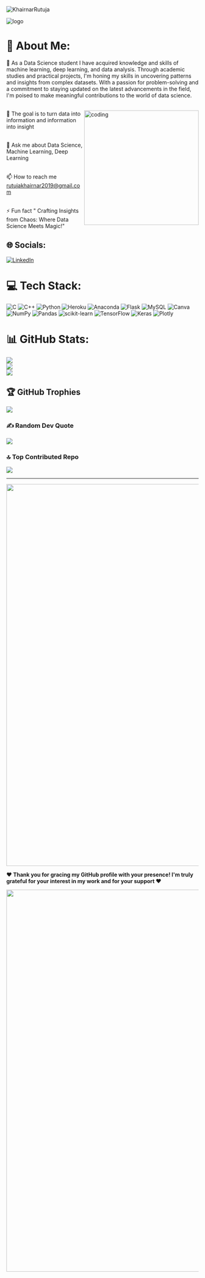 <p align="left"> <img src="https://komarev.com/ghpvc/?username=KhairnarRutuja&label=Profile%20views&color=0e75b6&style=flat" alt="KhairnarRutuja" /> 
</p>
 
![logo](https://saamarketing.co.uk/wp-content/uploads/2022/08/The-Different-Types-of-Technology-GIF.gif)


# 💫 About Me:
🌱 As a Data Science student I have acquired knowledge and skills of machine learning, deep learning, and data analysis. Through academic studies and practical projects, I'm honing my skills in uncovering patterns and insights from complex datasets. With a passion for problem-solving and a commitment to staying updated on the latest advancements in the field, I'm poised to make meaningful contributions to the world of data science.<br><br>

<img align="right" alt="coding" width="300" src="https://images.lemonly.com/wp-content/uploads/2018/08/07150313/Homebase_Thumb_v01.gif">

📜 The goal is to turn data into information and information into insight<br><br>

💬 Ask me about Data Science, Machine Learning, Deep Learning<br><br>

📫 How to reach me rutujakhairnar2019@gmail.com<br><br>

⚡ Fun fact " Crafting Insights from Chaos: Where Data Science Meets Magic!"


## 🌐 Socials:
[![LinkedIn](https://img.shields.io/badge/LinkedIn-%230077B5.svg?logo=linkedin&logoColor=white)](https://www.linkedin.com/in/%F0%9D%90%91%F0%9D%90%AE%F0%9D%90%AD%F0%9D%90%AE%F0%9D%90%A3%F0%9D%90%9A-%F0%9D%90%8A%F0%9D%90%A1%F0%9D%90%9A%F0%9D%90%A2%F0%9D%90%AB%F0%9D%90%A7%F0%9D%90%9A%F0%9D%90%AB-2b56b6201/) 

# 💻 Tech Stack:
![C](https://img.shields.io/badge/c-%2300599C.svg?style=for-the-badge&logo=c&logoColor=white) ![C++](https://img.shields.io/badge/c++-%2300599C.svg?style=for-the-badge&logo=c%2B%2B&logoColor=white) ![Python](https://img.shields.io/badge/python-3670A0?style=for-the-badge&logo=python&logoColor=ffdd54) ![Heroku](https://img.shields.io/badge/heroku-%23430098.svg?style=for-the-badge&logo=heroku&logoColor=white) ![Anaconda](https://img.shields.io/badge/Anaconda-%2344A833.svg?style=for-the-badge&logo=anaconda&logoColor=white) ![Flask](https://img.shields.io/badge/flask-%23000.svg?style=for-the-badge&logo=flask&logoColor=white) ![MySQL](https://img.shields.io/badge/mysql-%2300f.svg?style=for-the-badge&logo=mysql&logoColor=white) ![Canva](https://img.shields.io/badge/Canva-%2300C4CC.svg?style=for-the-badge&logo=Canva&logoColor=white) ![NumPy](https://img.shields.io/badge/numpy-%23013243.svg?style=for-the-badge&logo=numpy&logoColor=white) ![Pandas](https://img.shields.io/badge/pandas-%23150458.svg?style=for-the-badge&logo=pandas&logoColor=white) ![scikit-learn](https://img.shields.io/badge/scikit--learn-%23F7931E.svg?style=for-the-badge&logo=scikit-learn&logoColor=white) ![TensorFlow](https://img.shields.io/badge/TensorFlow-%23FF6F00.svg?style=for-the-badge&logo=TensorFlow&logoColor=white) ![Keras](https://img.shields.io/badge/Keras-%23D00000.svg?style=for-the-badge&logo=Keras&logoColor=white) ![Plotly](https://img.shields.io/badge/Plotly-%233F4F75.svg?style=for-the-badge&logo=plotly&logoColor=white)

# 📊 GitHub Stats:
![](https://github-readme-stats.vercel.app/api?username=KhairnarRutuja&theme=gruvbox&hide_border=true&include_all_commits=true&count_private=true)<br/>
![](https://github-readme-streak-stats.herokuapp.com/?user=KhairnarRutuja&theme=gruvbox&hide_border=true)<br/>
![](https://github-readme-stats.vercel.app/api/top-langs/?username=KhairnarRutuja&theme=gruvbox&hide_border=true&include_all_commits=true&count_private=true&layout=compact)

## 🏆 GitHub Trophies
![](https://github-profile-trophy.vercel.app/?username=KhairnarRutuja&theme=juicyfresh&no-frame=true&no-bg=false&margin-w=4)

### ✍️ Random Dev Quote
![](https://quotes-github-readme.vercel.app/api?type=horizontal&theme=radical)

### 🔝 Top Contributed Repo
![](https://github-contributor-stats.vercel.app/api?username=KhairnarRutuja&limit=5&theme=gruvbox&combine_all_yearly_contributions=true)

---


<!-- Proudly created with GPRM ( https://gprm.itsvg.in ) -->
<img src="https://www.animatedimages.org/data/media/562/animated-line-image-0429.gif" width="1000px">
  
<b>❤️ Thank you for gracing my GitHub profile with your presence! I'm truly grateful for your interest in my work and for your support ❤️</b>
</div>

<img src="https://www.animatedimages.org/data/media/562/animated-line-image-0429.gif" width="1000px">
